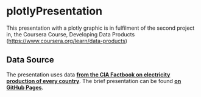 # plotlyPresentation
This presentation with a plotly graphic is in fulfilment of the second project in, the Coursera Course, Developing Data Products (https://www.coursera.org/learn/data-products)

## Data Source  
The presentation uses data **[from the CIA Factbook on electricity production of every country](https://www.cia.gov/library/publications/resources/the-world-factbook/fields/252rank.html)**. The brief presentation can be found **[on GitHub Pages](https://phiprime.github.io/plotlyPresentation/index.html)**.  
